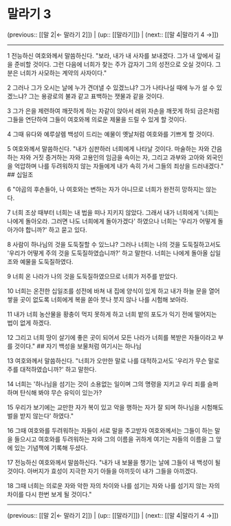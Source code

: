 # 말라기 3

(previous:: [[말 2|← 말라기 2]]) | (up:: [[말라기]]) | (next:: [[말 4|말라기 4 →]])

***




1 
전능하신 여호와께서 말씀하신다. "보라, 내가 내 사자를 보내겠다. 그가 내 앞에서 길을 준비할 것이다. 그런 다음에 너희가 찾는 주가 갑자기 그의 성전으로 오실 것이다. 그분은 너희가 사모하는 계약의 사자이다." 



2 
그러나 그가 오시는 날에 누가 견뎌낼 수 있겠느냐? 그가 나타나실 때에 누가 설 수 있겠느냐? 그는 용광로의 불과 같고 표백하는 잿물과 같을 것이다. 



3 
그가 은을 제련하여 깨끗하게 하는 자같이 앉아서 레위 자손을 깨끗게 하되 금은처럼 그들을 연단하여 그들이 여호와께 의로운 제물을 드릴 수 있게 할 것이다. 



4 
그때 유다와 예루살렘 백성이 드리는 예물이 옛날처럼 여호와를 기쁘게 할 것이다. 



5 
여호와께서 말씀하신다. "내가 심판하러 너희에게 나타날 것이다. 마술하는 자와 간음하는 자와 거짓 증거하는 자와 고용인의 임금을 속이는 자, 그리고 과부와 고아와 외국인을 억압하며 나를 두려워하지 않는 자들에게 내가 속히 가서 그들의 죄상을 드러내겠다." ## 십일조 



6 
"야곱의 후손들아, 나 여호와는 변하는 자가 아니므로 너희가 완전히 망하지는 않는다. 



7 
너희 조상 때부터 너희는 내 법을 떠나 지키지 않았다. 그래서 내가 너희에게 '너희는 나에게 돌아오라. 그러면 나도 너희에게 돌아가겠다' 하였으나 너희는 '우리가 어떻게 돌아가야 합니까?' 하고 묻고 있다. 



8 
사람이 하나님의 것을 도둑질할 수 있느냐? 그러나 너희는 나의 것을 도둑질하고서도 '우리가 어떻게 주의 것을 도둑질하였습니까?' 하고 말한다. 너희는 나에게 돌아올 십일조와 예물을 도둑질하였다. 



9 
너희 온 나라가 나의 것을 도둑질하였으므로 너희가 저주를 받았다. 



10 
너희는 온전한 십일조를 성전에 바쳐 내 집에 양식이 있게 하고 내가 하늘 문을 열어 쌓을 곳이 없도록 너희에게 복을 쏟아 붓나 붓지 않나 나를 시험해 보아라. 



11 
내가 너희 농산물을 황충이 먹지 못하게 하고 너희 밭의 포도가 익기 전에 떨어지는 법이 없게 하겠다. 



12 
그리고 너희 땅이 살기에 좋은 곳이 되어서 모든 나라가 너희를 복받은 자들이라고 부를 것이다." ## 자기 백성을 보물처럼 여기시는 하나님 



13 
여호와께서 말씀하신다. "너희가 오만한 말로 나를 대적하고서도 '우리가 무슨 말로 주를 대적하였습니까?' 하고 말한다. 



14 
너희는 '하나님을 섬기는 것이 소용없는 일이며 그의 명령을 지키고 우리 죄를 슬퍼하며 탄식해 봐야 무슨 유익이 있는가? 



15 
우리가 보기에는 교만한 자가 복이 있고 악을 행하는 자가 잘 되며 하나님을 시험해도 벌을 받지 않는다' 하였다." 



16 
그때 여호와를 두려워하는 자들이 서로 말을 주고받자 여호와께서는 그들이 하는 말을 들으시고 여호와를 두려워하는 자와 그의 이름을 귀하게 여기는 자들의 이름을 그 앞에 있는 기념책에 기록해 두셨다. 



17 
전능하신 여호와께서 말씀하신다. "내가 내 보물을 챙기는 날에 그들이 내 백성이 될 것이다. 아버지가 효성이 지극한 자기 아들을 아끼듯이 내가 그들을 아끼겠다. 



18 
그때 너희는 의로운 자와 악한 자의 차이와 나를 섬기는 자와 나를 섬기지 않는 자의 차이를 다시 한번 보게 될 것이다."

***

(previous:: [[말 2|← 말라기 2]]) | (up:: [[말라기]]) | (next:: [[말 4|말라기 4 →]])
